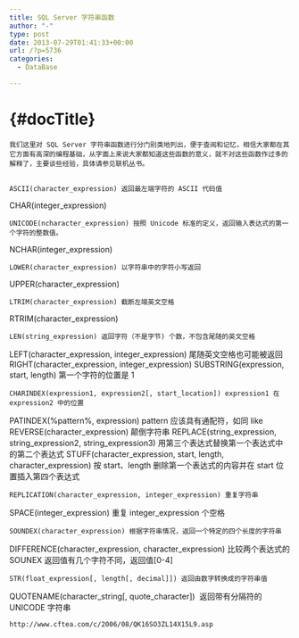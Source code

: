 ```yaml
---
title: SQL Server 字符串函数
author: "-"
type: post
date: 2013-07-29T01:41:33+00:00
url: /?p=5736
categories:
  - DataBase

---
```

#  {#docTitle}




  
    我们这里对 SQL Server 字符串函数进行分门别类地列出，便于查阅和记忆，相信大家都在其它方面有高深的编程基础，从字面上来说大家都知道这些函数的意义，就不对这些函数作过多的解释了，主要谈些经验，具体请参见联机丛书。
  
  
    ASCII(character_expression) 返回最左端字符的 ASCII 代码值
 CHAR(integer_expression)
  
  
    UNICODE(ncharacter_expression) 按照 Unicode 标准的定义，返回输入表达式的第一个字符的整数值。
 NCHAR(integer_expression)
  
  
    LOWER(character_expression) 以字符串中的字符小写返回
 UPPER(character_expression)
  
  
    LTRIM(character_expression) 截断左端英文空格
 RTRIM(character_expression)
  
  
    LEN(string_expression) 返回字符（不是字节) 个数，不包含尾随的英文空格
 LEFT(character_expression, integer_expression) 尾随英文空格也可能被返回
 RIGHT(character_expression, integer_expression)
 SUBSTRING(expression, start, length) 第一个字符的位置是 1
  
  
    CHARINDEX(expression1, expression2[, start_location]) expression1 在 expression2 中的位置
 PATINDEX(%pattern%, expression) pattern 应该具有通配符，如同 like
 REVERSE(character_expression) 颠倒字符串
 REPLACE(string_expression, string_expression2, string_expression3) 用第三个表达式替换第一个表达式中的第二个表达式
 STUFF(character_expression, start, length, character_expression) 按 start、length 删除第一个表达式的内容并在 start 位置插入第四个表达式
  
  
    REPLICATION(character_expression, integer_expression) 重复字符串
 SPACE(integer_expression) 重复 integer_expression 个空格
  
  
    SOUNDEX(character_expression) 根据字符串情况，返回一个特定的四个长度的字符串
 DIFFERENCE(character_expression, character_expression) 比较两个表达式的 SOUNEX 返回值有几个字符不同，返回值[0-4]
  
  
    STR(float_expression[, length[, decimal]]) 返回由数字转换成的字符串值
 QUOTENAME(character_string[, quote_character])  返回带有分隔符的 UNICODE 字符串
  
  
    http://www.cftea.com/c/2006/08/QK16SO3ZL14X15L9.asp
  

